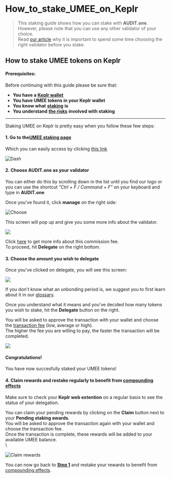 # How\_to\_stake\_UMEE\_on\_Keplr

> This staking guide shows how you can stake with **AUDIT.one**.\
> However, please note that you can use any other validator of your choice.\
> Read [our article](importance\_of\_choosing\_the\_right\_validator.md) why it is important to spend some time choosing the right validator before you stake.

## How to stake UMEE tokens on Keplr

#### Prerequisites:

Before continuing with this guide please be sure that:

* **You have a** [**Keplr wallet**](../crypto-wallets/how\_to\_create\_a\_keplr\_wallet.md)
* **You have UMEE tokens in your Keplr wallet**
* **You know what** [**staking**](what\_is\_staking.md) **is**
* **You understand** [**the risks**](risks\_of\_staking.md) **involved with staking**

***

Staking UMEE on Keplr is pretty easy when you follow these few steps:

#### **1. Go to the**[**UMEE staking page**](https://wallet.keplr.app/#/umee/stake)

Which you can easily access by clicking [this link](https://wallet.keplr.app/#/umee/stake)

![Dash](https://user-images.githubusercontent.com/95366163/157272932-70401863-23ee-45bc-8959-7f9639f457ab.png)

#### **2. Choose AUDIT.one as your validator**

You can either do this by scrolling down in the list until you find our logo or you can use the shortcut _"Ctrl + F / Command + F"_ on your keyboard and type in **AUDIT.one**

Once you've found it, click **manage** on the right side:

![Choose](https://user-images.githubusercontent.com/95366163/157272970-622db8b9-4fd5-4a8b-b99f-15d7645f2ad6.png)

This screen will pop up and give you some more info about the validator.

![](https://user-images.githubusercontent.com/95366163/157273019-f0b40783-b9cb-43d0-a170-c4171f3441c8.png)

Click [here](validator\_fee.md) to get more info about this commission fee.\
To proceed, hit **Delegate** on the right bottom.

#### **3. Choose the amount you wish to delegate**

Once you've clicked on delegate, you will see this screen:

![](https://user-images.githubusercontent.com/95366163/157273108-2ef45c30-4028-447d-ade8-48190c4c5bf7.png)

If you don't know what an unbonding period is, we suggest you to first learn about it in our [glossary](unbonding\_period.md).

Once you understand what it means and you've decided how many tokens you wish to stake, hit the **Delegate** button on the right.

You will be asked to approve the transaction with your wallet and choose the [transaction fee](transaction\_fees.md) (low, average or high).\
The higher the fee you are willing to pay, the faster the transaction will be completed.

![](https://user-images.githubusercontent.com/95366163/157273333-8169b510-02c3-4e82-bee3-208e4e1baa2f.png)

#### **Congratulations!**

You have now succesfully staked your UMEE tokens!

#### **4. Claim rewards and restake regularly to benefit from** [**compounding effects**](compounding\_interest.md)

Make sure to check your **Keplr web extention** on a regular basis to see the status of your delegation.

You can claim your pending rewards by clicking on the **Claim** button next to your **Pending staking awards**.\
You will be asked to approve the transaction again with your wallet and choose the transaction fee.\
Once the transaction is complete, these rewards will be added to your available UMEE balance.\
\


![Claim rewards](https://user-images.githubusercontent.com/95366163/157273444-caefa626-c894-45ac-883f-2688a0b42424.png)

You can now go back to [**Step 1**](how\_to\_stake\_umee\_on\_keplr.md#step1) and restake your rewards to benefit from [compounding effects](compounding\_interest.md).
